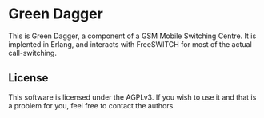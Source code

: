 Green Dagger
============

This is Green Dagger, a component of a GSM Mobile Switching Centre.
It is implented in Erlang, and interacts with FreeSWITCH for most of
the actual call-switching.


License
-------

This software is licensed under the AGPLv3.  If you wish to use it and
that is a problem for you, feel free to contact the authors.
